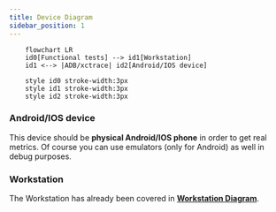 ```yaml
---
title: Device Diagram
sidebar_position: 1
---
```


```mermaid
    flowchart LR
    id0[Functional tests] --> id1[Workstation]
    id1 <--> |ADB/xctrace| id2[Android/IOS device]
    
    style id0 stroke-width:3px
    style id1 stroke-width:3px
    style id2 stroke-width:3px
```

### Android/IOS device

This device should be **physical Android/IOS phone** in order to get real metrics. Of course you can use emulators (only for Android) as well in debug purposes.

### Workstation     

The Workstation has already been covered in **[Workstation Diagram](./00-workstation.md)**.